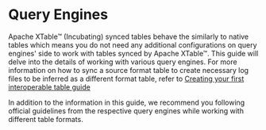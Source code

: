 # Query Engines

Apache XTable™ (Incubating) synced tables behave the similarly to native tables which means you do not need any additional configurations
on query engines' side to work with tables synced by Apache XTable™. This guide will delve into the details of working 
with various query engines.
For more information on how to sync a source format table to create necessary log files to be inferred as a
different format table, refer to [Creating your first interoperable table guide](/docs/how-to)

In addition to the information in this guide, we recommend you following official guidelines
from the respective query engines while working with different table formats.